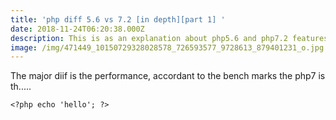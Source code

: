 ```yaml
---
title: 'php diff 5.6 vs 7.2 [in depth][part 1] '
date: 2018-11-24T06:20:38.000Z
description: This is as an explanation about php5.6 and php7.2 features
image: /img/471449_10150729328028578_726593577_9728613_879401231_o.jpg
---
```

The major diif is the performance, accordant to the bench marks the php7 is th.....

```
<?php echo 'hello'; ?>
```
